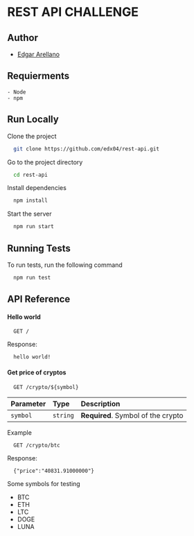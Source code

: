 
# REST API CHALLENGE


## Author

- [Edgar Arellano](https://www.github.com/edx04)

## Requierments

    - Node
    - npm 
    
## Run Locally

Clone the project

```bash
  git clone https://github.com/edx04/rest-api.git
```

Go to the project directory

```bash
  cd rest-api
```

Install dependencies

```bash
  npm install
```

Start the server

```bash
  npm run start
```

## Running Tests

To run tests, run the following command

```bash
  npm run test
```


## API Reference

#### Hello world 

```
  GET /
```
Response:
```
  hello world!
```

#### Get price of cryptos

```
  GET /crypto/${symbol}
```

| Parameter | Type     | Description                       |
| :-------- | :------- | :-------------------------------- |
| `symbol`      | `string` | **Required**. Symbol of the crypto |

Example
```
  GET /crypto/btc
```
Response:
```
  {"price":"40831.91000000"}
```

Some symbols for testing
- BTC
- ETH
- LTC
- DOGE
- LUNA






